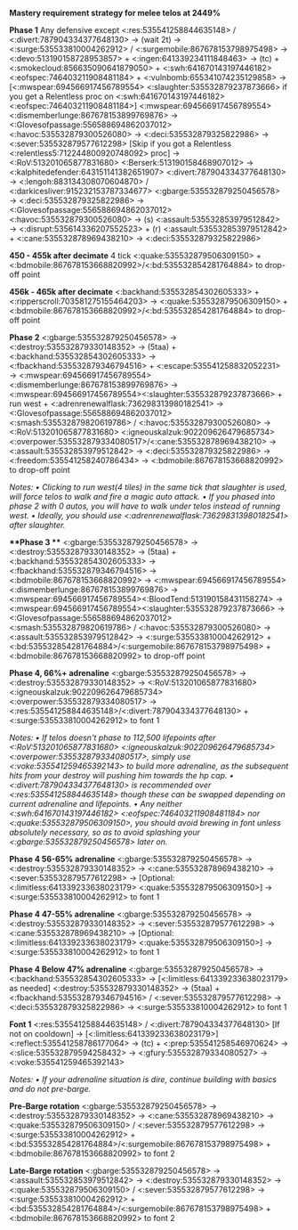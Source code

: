__**Mastery requirement strategy for melee telos at 2449%**__

__**Phase 1**__
Any defensive except <:res:535541258844635148> / <:divert:787904334377648130> → (wait 2t) → <:surge:535533810004262912> / <:surgemobile:867678153798975498> → <:devo:513190158728953857> + <:ingen:641339234111848463> → (tc) + <:smokecloud:856635090641879050> + <:swh:641670143197446182> <:eofspec:746403211908481184> + <:vulnbomb:655341074235129858> → [<:mwspear:694566917456789554> <:slaughter:535532879237873666> if you get a Relentless proc on <:swh:641670143197446182> <:eofspec:746403211908481184>] <:mwspear:694566917456789554> <:dismemberlunge:867678153899769876> → <:Glovesofpassage:556588694862037012> <:havoc:535532879300526080> → <:deci:535532879325822986> → <:sever:535532879577612298> [Skip if you got a Relentless <:relentless5:712244800920748092> proc] → <:RoV:513201065877831680> <:Berserk:513190158468907012> → <:kalphitedefender:643151141382651907> <:divert:787904334377648130> → <:lengoh:883134308070604870> / <:darkicesliver:915232153787334677> <:gbarge:535532879250456578> → <:deci:535532879325822986> → <:Glovesofpassage:556588694862037012> <:havoc:535532879300526080> → (s) <:assault:535532853979512842> → <:disrupt:535614336207552523> + (r) <:assault:535532853979512842> + <:cane:535532878969438210> → <:deci:535532879325822986>

__**450 - 455k after decimate**__ 
4 tick <:quake:535532879506309150> + <:bdmobile:867678153668820992>/<:bd:535532854281764884> to drop-off point

__**456k - 465k after decimate**__
<:backhand:535532854302605333> + <:ripperscroll:703581275155464203> → <:quake:535532879506309150> + <:bdmobile:867678153668820992>/<:bd:535532854281764884> to drop-off point

__**Phase 2**__
<:gbarge:535532879250456578> → <:destroy:535532879330148352> → (5taa) + <:backhand:535532854302605333> → <:fbackhand:535532879346794516> + <:escape:535541258832052231> → <:mwspear:694566917456789554><:dismemberlunge:867678153899769876> → <:mwspear:694566917456789554><:slaughter:535532879237873666> + run west + <:adrenrenewalflask:736298313980182541> → <:Glovesofpassage:556588694862037012> <:smash:535532879820619786> / <:havoc:535532879300526080> → <:RoV:513201065877831680> <:igneouskalzuk:902209626479685734> <:overpower:535532879334080517>/<:cane:535532878969438210> → <:assault:535532853979512842> → <:deci:535532879325822986> → <:freedom:535541258240786434> → <:bdmobile:867678153668820992> to drop-off point

*Notes: 
    • Clicking to run west(4 tiles) in the same tick that slaughter is used, will force telos to walk and fire a magic auto attack.
    • If you phased into phase 2 with 0 autos, you will have to walk under telos instead of running west.
    • Ideally, you should use <:adrenrenewalflask:736298313980182541> after slaughter.*

__**Phase 3 **__
<:gbarge:535532879250456578> → <:destroy:535532879330148352> → (5taa) + <:backhand:535532854302605333> → <:fbackhand:535532879346794516> → <:bdmobile:867678153668820992> → <:mwspear:694566917456789554><:dismemberlunge:867678153899769876> → <:mwspear:694566917456789554><:BloodTend:513190158431158274> → <:mwspear:694566917456789554><:slaughter:535532879237873666> → <:Glovesofpassage:556588694862037012> <:smash:535532879820619786> / <:havoc:535532879300526080> → <:assault:535532853979512842> → <:surge:535533810004262912> + <:bd:535532854281764884>/<:surgemobile:867678153798975498> + <:bdmobile:867678153668820992> to drop-off point

__**Phase 4, 66%+ adrenaline**__
<:gbarge:535532879250456578> → <:destroy:535532879330148352> → <:RoV:513201065877831680> <:igneouskalzuk:902209626479685734> <:overpower:535532879334080517> → <:res:535541258844635148>/<:divert:787904334377648130> + <:surge:535533810004262912> to font 1

*Notes: 
    • If telos doesn't phase to 112,500 lifepoints after <:RoV:513201065877831680> <:igneouskalzuk:902209626479685734> <:overpower:535532879334080517>, simply use <:voke:535541259465392143> to build more adrenaline, as the subsequent hits from your destroy will pushing him towards the hp cap.
    • <:divert:787904334377648130> is recommended over <:res:535541258844635148> though these can be swapped depending on current adrenaline and lifepoints.
    • Any neither <:swh:641670143197446182> <:eofspec:746403211908481184> nor <:quake:535532879506309150>, you should avoid brewing in font unless absolutely necessary, so as to avoid splashing your <:gbarge:535532879250456578> later on.*

__**Phase 4 56-65% adrenaline**__
<:gbarge:535532879250456578> → <:destroy:535532879330148352> → <:cane:535532878969438210> → <:sever:535532879577612298> → [Optional:<:limitless:641339233638023179> <:quake:535532879506309150>] → <:surge:535533810004262912> to font 1

__**Phase 4 47-55% adrenaline**__
<:gbarge:535532879250456578> → <:destroy:535532879330148352> → <:sever:535532879577612298> → <:cane:535532878969438210> → [Optional:<:limitless:641339233638023179> <:quake:535532879506309150>] → <:surge:535533810004262912> to font 1

__**Phase 4 Below 47% adrenaline**__
<:gbarge:535532879250456578> → <:backhand:535532854302605333> → [<:limitless:641339233638023179> as needed] <:destroy:535532879330148352> → (5taa) + <:fbackhand:535532879346794516> / <:sever:535532879577612298> → <:deci:535532879325822986> → <:surge:535533810004262912> to font 1 

__**Font 1**__
<:res:535541258844635148> / <:divert:787904334377648130> [If not on cooldown] → [<:limitless:641339233638023179>] <:reflect:535541258786177064> → (tc) + <:prep:535541258546970624> → <:slice:535532879594258432> → <:gfury:535532879334080527> → <:voke:535541259465392143>

*Notes: 
    • If your adrenaline situation is dire, continue building with basics and do not pre-barge.*

__**Pre-Barge rotation**__
<:gbarge:535532879250456578> → <:destroy:535532879330148352> → <:cane:535532878969438210> → <:quake:535532879506309150> / <:sever:535532879577612298> → <:surge:535533810004262912> + <:bd:535532854281764884>/<:surgemobile:867678153798975498> + <:bdmobile:867678153668820992> to font 2

__**Late-Barge rotation**__
<:gbarge:535532879250456578> → <:assault:535532853979512842> → <:destroy:535532879330148352> → <:quake:535532879506309150> / <:sever:535532879577612298> → <:surge:535533810004262912> + <:bd:535532854281764884>/<:surgemobile:867678153798975498> + <:bdmobile:867678153668820992> to font 2
    
